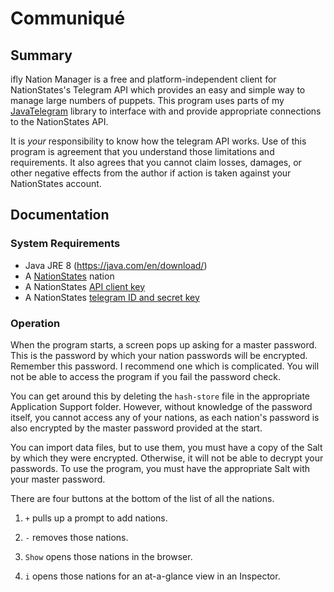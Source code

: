 # Communiqué #

## Summary ##
ifly Nation Manager is a free and platform-independent client for NationStates's Telegram API which provides an easy and simple way to manage large numbers of puppets. This program uses parts of my [JavaTelegram](https://github.com/iFlyCode/NationStates-JavaTelegram) library to interface with and provide appropriate connections to the NationStates API.

It is *your* responsibility to know how the telegram API works. Use of this program is agreement that you understand those limitations and requirements. It also agrees that you cannot claim losses, damages, or other negative effects from the author if action is taken against your NationStates account.

## Documentation ##

### System Requirements ###
* Java JRE 8 (https://java.com/en/download/)
* A [NationStates](http://www.nationstates.net) nation
* A NationStates [API client key](http://www.nationstates.net/pages/api.html#telegrams)
* A NationStates [telegram ID and secret key](http://www.nationstates.net/pages/api.html#telegrams)

### Operation ###

When the program starts, a screen pops up asking for a master password. This is the password by which your nation passwords will be encrypted. Remember this password. I recommend one which is complicated. You will not be able to access the program if you fail the password check.

You can get around this by deleting the `hash-store` file in the appropriate Application Support folder. However, without knowledge of the password itself, you cannot access any of your nations, as each nation's password is also encrypted by the master password provided at the start.

You can import data files, but to use them, you must have a copy of the Salt by which they were encrypted. Otherwise, it will not be able to decrypt your passwords. To use the program, you must have the appropriate Salt with your master password.

There are four buttons at the bottom of the list of all the nations. 

1. `+` pulls up a prompt to add nations. 

2. `-` removes those nations. 

3. `Show` opens those nations in the browser. 

4. `i` opens those nations for an at-a-glance view in an Inspector.